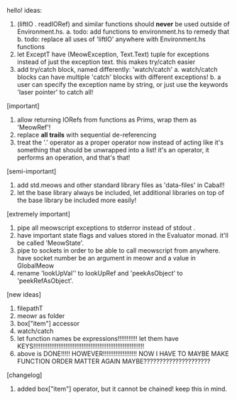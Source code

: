 hello!
ideas:

1. (liftIO . readIORef) and similar functions should **never** be used outside of Environment.hs.
	a. todo: add functions to environment.hs to remedy that
	b. todo: replace all uses of 'liftIO' anywhere with Environment.hs functions
2. let ExceptT have (MeowException, Text.Text) tuple for exceptions instead of just the exception text. this makes try/catch easier
3. add try/catch block, named differently: 'watch/catch'
	a. watch/catch blocks can have multiple 'catch' blocks with different exceptions!
	b. a user can specify the exception name by string, or just use the keywords 'laser pointer' to catch all!

[important]
1. allow returning IORefs from functions as Prims, wrap them as 'MeowRef'!
2. replace **all trails** with sequential de-referencing
3. treat the '.' operator as a proper operator now instead of acting like it's something that should be unwrapped into a list! it's an operator, it performs an operation, and that's that!

[semi-important]
1. add std.meows and other standard library files as 'data-files' in Cabal!!
2. let the base library always be included, let additional libraries on top of the base library be included more easily!

[extremely important]
1. pipe all meowscript exceptions to stderror instead of stdout .
2. have important state flags and values stored in the Evaluator monad. it'll be called 'MeowState'.
3. pipe to sockets in order to be able to call meowscript from anywhere. have socket number be an argument in meowr and a value in GlobalMeow
4. rename 'lookUpVal'' to lookUpRef and 'peekAsObject' to 'peekRefAsObject'.


[new ideas]
1. filepathT
2. meowr as folder
3. box["item"] accessor
4. watch/catch
5. let function names be expressions!!!!!!!!!!! let them have KEYS!!!!!!!!!!!!!!!!!!!!!!!!!!!!!!!!!!!!!!!!!!!!!!!!!!!!!!!!!!!!!!
6. above is DONE!!!!! HOWEVER!!!!!!!!!!!!!!!!!!! NOW I HAVE TO MAYBE MAKE FUNCTION ORDER MATTER AGAIN MAYBE?????????????????????


[changelog]
1. added box["item"] operator, but it cannot be chained! keep this in mind.
